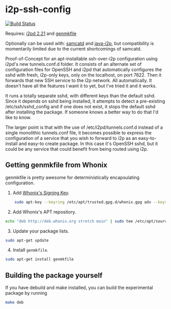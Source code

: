 # i2p-ssh-config

[![Build Status](https://travis-ci.org/eyedeekay/i2p-ssh-config.svg?branch=master)](https://travis-ci.org/eyedeekay/i2p-ssh-config)

Requires: [i2pd 2.21](https://github.com/purplei2p/i2pd/) and [genmkfile](https://github.com/whonix/genmkfile/)

Optionally can be used with: [samcatd](https://github.com/eyedeekay/sam-forwarder) and [java-i2p](https://geti2p.net), but
compatibility is momentarily limited due to the current shortcomings of samcatd.

Proof-of-Concept for an apt-installable ssh-over-i2p configuration using i2pd's
new tunnels.conf.d folder. It consists of an alternate set of configuration
files for OpenSSH and i2pd that automatically configures the sshd with fresh,
i2p-only keys, only on the localhost, on port 7622. Then it forwards that new
SSH service to the i2p network. All automatically. It doesn't have all the
features I want it to yet, but I've tried it and it works.

It runs a totally separate sshd, with different keys than the default sshd.
Since it depends on sshd being installed, it attempts to detect a pre-existing
/etc/ssh/sshd_config and if one does not exist, it stops the default sshd after
installing the package. If someone knows a better way to do that I'd like to
know.

The larger point is that with the use of /etc/i2pd/tunnels.conf.d instead of a
single monolithic tunnels.conf file, it becomes possible to express the
configuration of a service that you wish to forward to i2p as an easy-to-install
and easy-to create package. In this case it's OpenSSH sshd, but it could be any
service that could benefit from being routed using i2p.

Getting genmkfile from Whonix
-----------------------------

genmkfile is pretty awesome for deterministically encapsulating configuration.

  1. Add [Whonix's Signing Key](https://www.whonix.org/wiki/Whonix_Signing_Key).

```sh
    sudo apt-key --keyring /etc/apt/trusted.gpg.d/whonix.gpg adv --keyserver hkp://ipv4.pool.sks-keyservers.net:80 --recv-keys 916B8D99C38EAF5E8ADC7A2A8D66066A2EEACCDA
```

  2. Add Whonix's APT repository.

```sh
echo "deb http://deb.whonix.org stretch main" | sudo tee /etc/apt/sources.list.d/whonix.list
```

  3. Update your package lists.

```sh
sudo apt-get update
```

  4. Install `genmkfile`.

```sh
sudo apt-get install genmkfile
```

Building the package yourself
-----------------------------

If you have debuild and make installed, you can build the experimental package
by running

```sh
make deb
```
